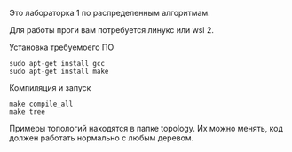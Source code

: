Это лабораторка 1 по распределенным алгоритмам.

Для работы проги вам потребуется линукс или wsl 2.

Установка требуемоего ПО

```
sudo apt-get install gcc
sudo apt-get install make
```

Компиляция и запуск

```
make compile_all
make tree
```

Примеры топологий находятся в папке topology. Их можно менять, код должен работать нормально с любым деревом.